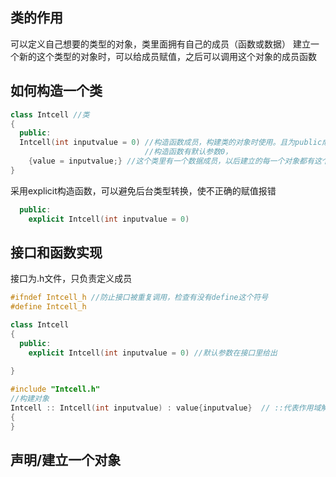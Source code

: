 ## 类的作用
可以定义自己想要的类型的对象，类里面拥有自己的成员（函数或数据）
建立一个新的这个类型的对象时，可以给成员赋值，之后可以调用这个对象的成员函数
## 如何构造一个类
```C++
class Intcell //类
{
  public:
  Intcell(int inputvalue = 0) //构造函数成员，构建类的对象时使用。且为public成员，可以被用户使用
                              //构造函数有默认参数0，
    {value = inputvalue;} //这个类里有一个数据成员，以后建立的每一个对象都有这个成员
}
```
采用explicit构造函数，可以避免后台类型转换，使不正确的赋值报错
```C++
  public:
    explicit Intcell(int inputvalue = 0)
```
## 接口和函数实现
接口为.h文件，只负责定义成员
```c++
#ifndef Intcell_h //防止接口被重复调用，检查有没有define这个符号
#define Intcell_h

class Intcell
{
  public:
    explicit Intcell(int inputvalue = 0) //默认参数在接口里给出
    
}

#include "Intcell.h"
//构建对象
Intcell :: Intcell(int inputvalue) : value{inputvalue}  // ::代表作用域解析运算符，表示成员函数与这个类关联                    
{
}
```

## 声明/建立一个对象
